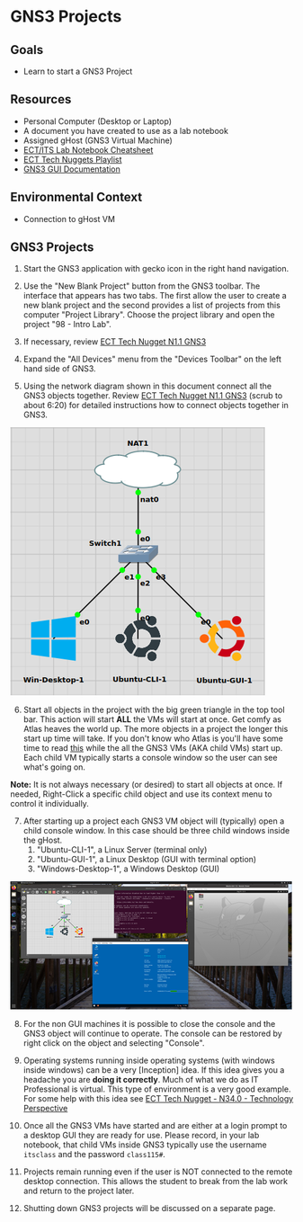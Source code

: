 # GNS3 Projects

## Goals
- Learn to start a GNS3 Project

## Resources
- Personal Computer (Desktop or Laptop)
- A document you have created to use as a lab notebook
- Assigned gHost (GNS3 Virtual Machine)
- [ECT/ITS Lab Notebook Cheatsheet](https://github.com/OHIO-ECT/Lab-Notebook-Cheat-Sheet)
- [ECT Tech Nuggets Playlist](https://www.youtube.com/playlist?list=PLEA5GnkCPRTlvN_eyR99jOSsBCaV6khRS)
- [GNS3 GUI Documentation](https://docs.gns3.com/docs/using-gns3/beginners/the-gns3-gui)

## Environmental Context
- Connection to gHost VM

## GNS3 Projects

1. Start the GNS3 application with gecko icon in the right hand navigation.

2. Use the "New Blank Project" button from the GNS3 toolbar. The interface that appears has two tabs. The first allow the user to create a new blank project and the second provides a list of projects from this computer "Project Library". Choose the project library and open the project "98 - Intro Lab".

3. If necessary, review [ECT Tech Nugget N1.1 GNS3](https://www.youtube.com/watch?v=w5qsM3LhpQI)

4. Expand the "All Devices" menu from the "Devices Toolbar" on the left hand side of GNS3.

5. Using the network diagram shown in this document connect all the GNS3 objects together. Review [ECT Tech Nugget N1.1 GNS3](https://www.youtube.com/watch?v=w5qsM3LhpQI) (scrub to about 6:20) for detailed instructions how to connect objects together in GNS3.

![](./images/lab1-pic2-1.png)

6. Start all objects in the project with the big green triangle in the top tool bar. This action will start **ALL** the VMs will start at once. Get comfy as Atlas heaves the world up. The more objects in a project the longer this start up time will take. If you don't know who Atlas is you'll have some time to read [this](https://greekgodsandgoddesses.net/gods/atlas) while the all the GNS3 VMs (AKA child VMs) start up. Each child VM typically starts a console window so the user can see what's going on.

**Note:** It is not always necessary (or desired) to start all objects at once. If needed, Right-Click a specific child object and use its context menu to control it individually.

7. After starting up a project each GNS3 VM object will (typically) open a child console window. In this case should be three child windows inside the gHost.
    1. "Ubuntu-CLI-1", a Linux Server (terminal only)
    2. "Ubuntu-GUI-1", a Linux Desktop (GUI with terminal option)
    3. "Windows-Desktop-1", a Windows Desktop (GUI)
 
![](./images/lab1-pic1.png)

8. For the non GUI machines it is possible to close the console and the GNS3 object will continue to operate. The console can be restored by right click on the object and selecting "Console".

9. Operating systems running inside operating systems (with windows inside windows) can be a very [Inception] idea. If this idea gives you a headache you are **doing it correctly**. Much of what we do as IT Professional is virtual. This type of environment is a very good example. For some help with this idea see [ECT Tech Nugget - N34.0 - Technology Perspective](https://youtu.be/ixrzbdUu8yQ.)

10. Once all the GNS3 VMs have started and are either at a login prompt to a desktop GUI they are ready for use. Please record, in your lab notebook, that child VMs inside GNS3 typically use the username `itsclass` and the password `class115#`.

11. Projects remain running even if the user is NOT connected to the remote desktop connection. This allows the student to break from the lab work and return to the project later.

12. Shutting down GNS3 projects will be discussed on a separate page.
